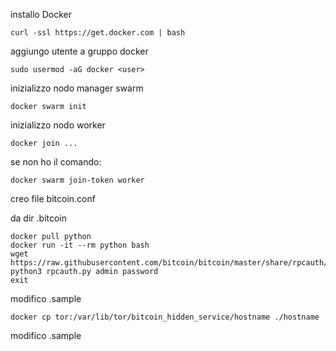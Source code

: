 installo Docker

    curl -ssl https://get.docker.com | bash
  
aggiungo utente a gruppo docker

    sudo usermod -aG docker <user>

inizializzo nodo manager swarm
    
    docker swarm init

inizializzo nodo worker
  
    docker join ... 
  
  se non ho il comando: 
      
    docker swarm join-token worker


creo file bitcoin.conf

  da dir .bitcoin
    
    docker pull python
    docker run -it --rm python bash
	wget https://raw.githubusercontent.com/bitcoin/bitcoin/master/share/rpcauth/rpcauth.py
	python3 rpcauth.py admin password
	exit

  modifico .sample

    docker cp tor:/var/lib/tor/bitcoin_hidden_service/hostname ./hostname

  modifico .sample

  
